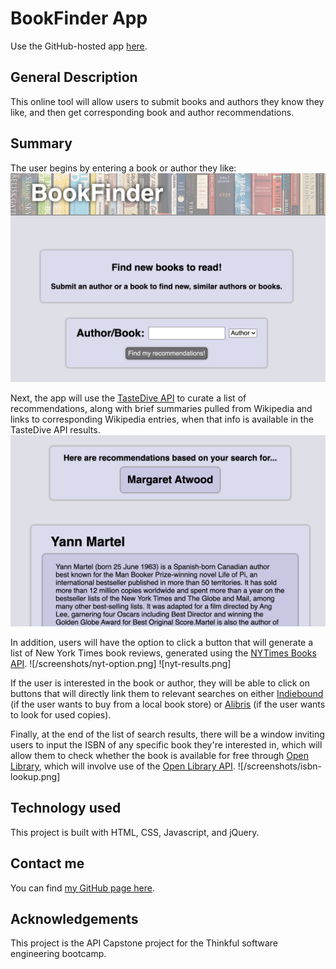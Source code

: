 # BookFinder App

Use the GitHub-hosted app [here](https://sam1cutler.github.io/BookFinder/).

## General Description
This online tool will allow users to submit books and authors they know they like, and then get corresponding book and author recommendations.

## Summary
The user begins by entering a book or author they like:
![search field](./screenshots/search-field.png)

Next, the app will use the [TasteDive API](https://tastedive.com/) to curate a list of recommendations, along with brief summaries pulled from Wikipedia and links to corresponding Wikipedia entries, when that info is available in the TasteDive API results.
![search results](./screenshots/search-results.png)

In addition, users will have the option to click a button that will generate a list of New York Times book reviews, generated using the [NYTimes Books API](https://developer.nytimes.com/docs/books-product/1/overview). 
![/screenshots/nyt-option.png]
![nyt-results.png]

If the user is interested in the book or author, they will be able to click on buttons that will directly link them to relevant searches on either [Indiebound](https://www.indiebound.org/) (if the user wants to buy from a local book store) or [Alibris](https://www.alibris.com/) (if the user wants to look for used copies).

Finally, at the end of the list of search results, there will be a window inviting users to input the ISBN of any specific book they're interested in, which will allow them to check whether the book is available for free through [Open Library](https://openlibrary.org/), which will involve use of the [Open Library API](https://openlibrary.org/dev/docs/api/books).
![/screenshots/isbn-lookup.png]


## Technology used
This project is built with HTML, CSS, Javascript, and jQuery. 

## Contact me
You can find [my GitHub page here](https://github.com/sam1cutler).

## Acknowledgements
This project is the API Capstone project for the Thinkful software engineering bootcamp. 
